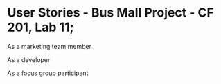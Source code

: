 # User Stories - Bus Mall Project - CF 201, Lab 11;

As a marketing team member

As a developer

As a focus group participant
